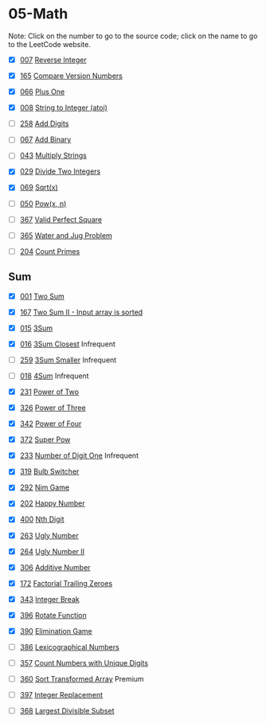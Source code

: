 # 05-Math
Note: Click on the number to go to the source code; click on the name to go to the LeetCode website.

- [x] [007](007_Reverse_Integer.cpp) [Reverse Integer](https://leetcode.com/problems/reverse-integer/description/)

- [x] [165](165_Compare_Version_Numbers.cpp) [Compare Version Numbers](https://leetcode.com/problems/compare-version-numbers/description/)

- [x] [066](066_Plus_One.cpp) [Plus One](https://leetcode.com/problems/plus-one/description/)

- [x] [008](008_String_to_Integer_(atoi).cpp) [String to Integer (atoi)](https://leetcode.com/problems/string-to-integer-atoi/description/)

- [ ] [258](258_Add_Digits.cpp) [Add Digits](https://leetcode.com/problems/add-digits/description/)

- [ ] [067](067_Add_Binary.cpp) [Add Binary](https://leetcode.com/problems/add-binary/description/)

- [ ] [043](043_Multiply_Strings.cpp) [Multiply Strings](https://leetcode.com/problems/multiply-strings/description/)

- [x] [029](029_Divide_Two_Integers.cpp) [Divide Two Integers](https://leetcode.com/problems/divide-two-integers/description/)

- [x] [069](069_Sqrt(x).cpp) [Sqrt(x)](https://leetcode.com/problems/sqrtx/description/)

- [ ] [050](050_Pow(x,_n).cpp) [Pow(x, n)](https://leetcode.com/problems/powx-n/description/)

- [ ] [367](367_Valid_Perfect_Square.cpp) [Valid Perfect Square](https://leetcode.com/problems/valid-perfect-square/description/)

- [ ] [365](365_Water_and_Jug_Problem.cpp) [Water and Jug Problem](https://leetcode.com/problems/water-and-jug-problem/description/)

- [ ] [204](204_Count_Primes.cpp) [Count Primes](https://leetcode.com/problems/count-primes/description/)

## Sum

- [x] [001](001_Two_Sum.cpp) [Two Sum](https://leetcode.com/problems/two-sum/description/)

- [x] [167](167_Two_Sum_II-Input_array_is_sorted.cpp) [Two Sum II - Input array is sorted](https://leetcode.com/problems/two-sum-ii-input-array-is-sorted/description/)

- [x] [015](015_3Sum.cpp) [3Sum](https://leetcode.com/problems/3sum/description/)

- [x] [016](016_3Sum_Closest.cpp) [3Sum Closest](https://leetcode.com/problems/3sum-closest/description/) Infrequent

- [ ] [259](259_3Sum_Smaller.cpp) [3Sum Smaller](https://leetcode.com/problems/3sum-smaller/description/) Infrequent

- [ ] [018](018_4Sum.cpp) [4Sum](https://leetcode.com/problems/4sum/description/) Infrequent

- [x] [231](231_Power_of_Two.cpp) [Power of Two](https://leetcode.com/problems/power-of-two/description/)

- [x] [326](326_Power_of_Three.cpp) [Power of Three](https://leetcode.com/problems/power-of-three/description/)

- [x] [342](342_Power_of_Four.cpp) [Power of Four](https://leetcode.com/problems/power-of-four/description/)

- [x] [372](372_Super_Pow.cpp) [Super Pow](https://leetcode.com/problems/super-pow/description/)

- [x] [233](233_Number_of_Digit_One.cpp) [Number of Digit One](https://leetcode.com/problems/number-of-digit-one/description/) Infrequent

- [x] [319](319_Bulb_Switcher.cpp) [Bulb Switcher](https://leetcode.com/problems/bulb-switcher/description/)

- [x] [292](292_Nim_Game.cpp) [Nim Game](https://leetcode.com/problems/nim-game/description/)

- [x] [202](202_Happy_Number.cpp) [Happy Number](https://leetcode.com/problems/happy-number/description/)

- [x] [400](400_Nth_Digit.cpp) [Nth Digit](https://leetcode.com/problems/nth-digit/description/)

- [x] [263](263_Ugly_Number.cpp) [Ugly Number](https://leetcode.com/problems/ugly-number/description/)

- [x] [264](264_Ugly_Number_II.cpp) [Ugly Number II](https://leetcode.com/problems/ugly-number-ii/description/)

- [x] [306](306_Additive_Number.cpp) [Additive Number](https://leetcode.com/problems/additive-number/description/)

- [x] [172](172_Factorial_Trailing_Zeroes.cpp) [Factorial Trailing Zeroes](https://leetcode.com/problems/factorial-trailing-zeroes/description/)

- [x] [343](343_Integer_Break.cpp) [Integer Break](https://leetcode.com/problems/integer-break/description/)

- [x] [396](396_Rotate_Function.cpp) [Rotate Function](https://leetcode.com/problems/rotate-function/description/)

- [x] [390](390_Elimination_Game.cpp) [Elimination Game](https://leetcode.com/problems/elimination-game/description/)

- [ ] [386](386_Lexicographical_Numbers.cpp) [Lexicographical Numbers](https://leetcode.com/problems/lexicographical-numbers/description/)

- [ ] [357](357_Count_Numbers_with_Unique_Digits.cpp) [Count Numbers with Unique Digits](https://leetcode.com/problems/count-numbers-with-unique-digits/description/)

- [ ] [360](360_Sort_Transformed_Array.cpp) [Sort Transformed Array](https://leetcode.com/problems/sort-transformed-array/description/) Premium

- [ ] [397](397_Integer_Replacement.cpp) [Integer Replacement](https://leetcode.com/problems/integer-replacement/description/)

- [ ] [368](368_Largest_Divisible_Subset.cpp) [Largest Divisible Subset](https://leetcode.com/problems/largest-divisible-subset/description/)
